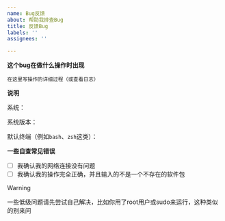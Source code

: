 ```yaml
---
name: Bug反馈
about: 帮助我排查Bug
title: 反馈Bug
labels: ''
assignees: ''

---
```


**这个bug在做什么操作时出现**

```
在这里写操作的详细过程（或查看日志）
```

**说明**

系统：

系统版本：

默认终端（例如``bash``、``zsh``这类）：

**一些自查常见错误**

- [ ] 我确认我的网络连接没有问题
- [ ] 我确认我的操作完全正确，并且输入的不是一个不存在的软件包

> [!WARNING]
> 一些低级问题请先尝试自己解决，比如你用了root用户或sudo来运行，这种类似的别来问
